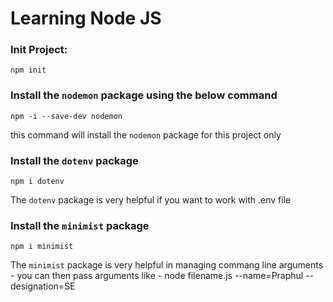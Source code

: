 # Learning Node JS

### Init Project:
```
npm init
```

### Install the `nodemon` package using the below command
```
npm -i --save-dev nodemon
```
this command will install the `nodemon` package for this project only

### Install the `dotenv` package
```
npm i dotenv
```

The `dotenv` package is very helpful if you want to work with .env file

### Install the `minimist` package
```
npm i minimist
```

The `minimist` package is very helpful in managing commang line arguments
    - you can then pass arguments like 
    - node filename.js --name=Praphul --designation=SE